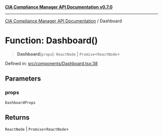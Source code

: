 [**CIA Compliance Manager API Documentation v0.7.0**](../README.md)

***

[CIA Compliance Manager API Documentation](../globals.md) / Dashboard

# Function: Dashboard()

> **Dashboard**(`props`): `ReactNode` \| `Promise`\<`ReactNode`\>

Defined in: [src/components/Dashboard.tsx:38](https://github.com/Hack23/cia-compliance-manager/blob/main/src/components/Dashboard.tsx#L38)

## Parameters

### props

`DashboardProps`

## Returns

`ReactNode` \| `Promise`\<`ReactNode`\>
